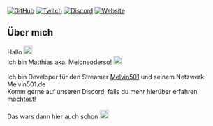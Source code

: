 <a name="readme-top"></a>

[![GitHub][github-shield]][github-url]
[![Twitch][twitch-shield]][twitch-url]
[![Discord][discord-shield]][discord-url]
[![Website][website-shield]][website-url]


## Über mich

Hallo <img src="https://cdn.7tv.app/emote/60aeec1712d7701491f89cf5/4x.webp" width=20px> <br>
Ich bin Matthias aka. Meloneoderso! <img src="https://cdn.7tv.app/emote/62c0b1f49882dfa63c818ee9/4x.webp" width=20px> <br>
<br>
Ich bin Developer für den Streamer [Melvin501](https://twitch.tv/melvin501) und seinem Netzwerk: Melvin501.de <br>
Komm gerne auf unseren Discord, falls du mehr hierüber erfahren möchtest! <br><br>
Das wars dann hier auch schon <img src="https://cdn.7tv.app/emote/62d042ce3f941958df42f304/4x.webp" width=20px> <br>


[github-shield]: https://img.shields.io/badge/GitHub-MELONEODERSO-white?style=for-the-badge
[github-url]: https://github.com/MELONEODERSO
[discord-shield]: https://img.shields.io/discord/729132516983701534?color=blue&label=Discord&style=for-the-badge
[discord-url]: https://discord.gg/gfjEbjxyys
[twitch-shield]: https://img.shields.io/badge/Twitch-MELONE_ODERSO-blueviolet?style=for-the-badge
[twitch-url]: https://twitch.tv/MELONE_ODERSO
[website-shield]: https://img.shields.io/website?down_color=red&down_message=Offline&label=Melvin501.de&style=for-the-badge&up_color=green&up_message=Online&url=https%3A%2F%2Fmelvin501.de
[website-url]: https://melvin501.de
